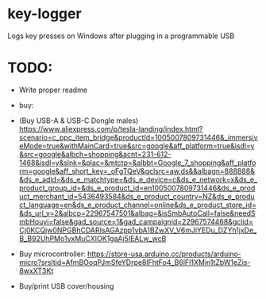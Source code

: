 # key-logger
Logs key presses on Windows after plugging in a programmable USB

# TODO:
- Write proper readme


- buy:
- (Buy USB-A & USB-C Dongle males) https://www.aliexpress.com/p/tesla-landing/index.html?scenario=c_ppc_item_bridge&productId=1005007809731446&_immersiveMode=true&withMainCard=true&src=google&aff_platform=true&isdl=y&src=google&albch=shopping&acnt=231-612-1468&isdl=y&slnk=&plac=&mtctp=&albbt=Google_7_shopping&aff_platform=google&aff_short_key=_oFgTQeV&gclsrc=aw.ds&&albagn=888888&&ds_e_adid=&ds_e_matchtype=&ds_e_device=c&ds_e_network=x&ds_e_product_group_id=&ds_e_product_id=en1005007809731446&ds_e_product_merchant_id=5436493584&ds_e_product_country=NZ&ds_e_product_language=en&ds_e_product_channel=online&ds_e_product_store_id=&ds_url_v=2&albcp=22967547501&albag=&isSmbAutoCall=false&needSmbHouyi=false&gad_source=1&gad_campaignid=22967574468&gclid=Cj0KCQjw0NPGBhCDARIsAGAzpp1vbA1BZwXV_V6mJiYEDu_DZYh1jxDe_B_B92UhPMo1vxMuCXIOK1gaAj5IEALw_wcB
- Buy microcontroller: https://store-usa.arduino.cc/products/arduino-micro?srsltid=AfmBOoqPJmSfeYDrpe8lFhtFo4_B6lFI1XMin1tZbW1eZis-8wxXT3Kt
- Buy/print USB cover/housing
